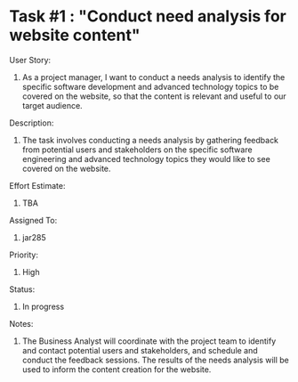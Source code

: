 # Task #1 : "Conduct need analysis for website content"

User Story: 
1. As a project manager, I want to conduct a needs analysis to identify the specific software development and advanced technology topics to be covered on the website, so that the content is relevant and useful to our target audience.

Description:
1. The task involves conducting a needs analysis by gathering feedback from potential users and stakeholders on the specific software engineering and advanced technology topics they would like to see covered on the website. 

Effort Estimate: 
1. TBA

Assigned To: 
1. jar285

Priority: 
1. High

Status: 
1. In progress

Notes: 
1. The Business Analyst will coordinate with the project team to identify and contact potential users and stakeholders, and schedule and conduct the feedback sessions. The results of the needs analysis will be used to inform the content creation for the website.